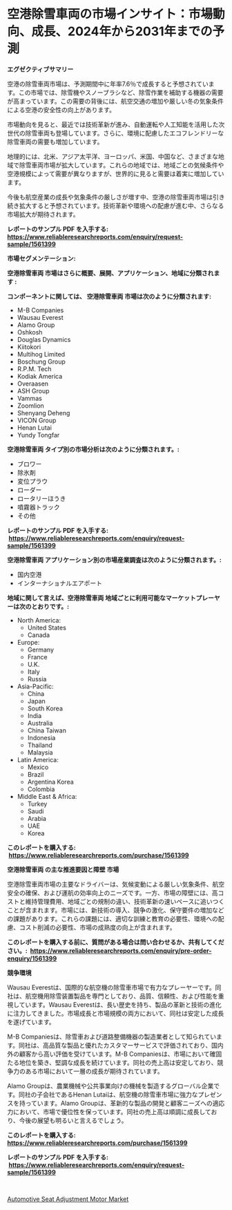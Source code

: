 <p><h1>空港除雪車両の市場インサイト：市場動向、成長、2024年から2031年までの予測</h1></p><p><strong>エグゼクティブサマリー</strong></p>
<p><p>空港の除雪車両市場は、予測期間中に年率7.6％で成長すると予想されています。この市場では、除雪機やスノーブラシなど、除雪作業を補助する機器の需要が高まっています。この需要の背後には、航空交通の増加や厳しい冬の気象条件による空港の安全性の向上があります。</p><p>市場動向を見ると、最近では技術革新が進み、自動運転や人工知能を活用した次世代の除雪車両も登場しています。さらに、環境に配慮したエコフレンドリーな除雪車両の需要も増加しています。</p><p>地理的には、北米、アジア太平洋、ヨーロッパ、米国、中国など、さまざまな地域で除雪車両市場が拡大しています。これらの地域では、地域ごとの気候条件や空港規模によって需要が異なりますが、世界的に見ると需要は着実に増加しています。</p><p>今後も航空産業の成長や気象条件の厳しさが増す中、空港の除雪車両市場は引き続き拡大すると予想されています。技術革新や環境への配慮が進む中、さらなる市場拡大が期待されます。</p></p>
<p><strong>レポートのサンプル PDF を入手する: <a href="https://www.reliableresearchreports.com/enquiry/request-sample/1561399">https://www.reliableresearchreports.com/enquiry/request-sample/1561399</a></strong></p>
<p><strong>市場セグメンテーション:</strong></p>
<p><strong> 空港除雪車両 市場はさらに概要、展開、アプリケーション、地域に分類されます :</strong></p>
<p><strong>コンポーネントに関しては、 空港除雪車両 市場は次のように分類されます: &nbsp;</strong></p>
<p><ul><li>M-B Companies</li><li>Wausau Everest</li><li>Alamo Group</li><li>Oshkosh</li><li>Douglas Dynamics</li><li>Kiitokori</li><li>Multihog Limited</li><li>Boschung Group</li><li>R.P.M. Tech</li><li>Kodiak America</li><li>Overaasen</li><li>ASH Group</li><li>Vammas</li><li>Zoomlion</li><li>Shenyang Deheng</li><li>VICON Group</li><li>Henan Lutai</li><li>Yundy Tongfar</li></ul></p>
<p><strong> 空港除雪車両 タイプ別の市場分析は次のように分類されます。:</strong></p>
<p><ul><li>ブロワー</li><li>除氷剤</li><li>変位プラウ</li><li>ローダー</li><li>ロータリーほうき</li><li>噴霧器トラック</li><li>その他</li></ul></p>
<p><strong>レポートのサンプル PDF を入手する: &nbsp;<a href="https://www.reliableresearchreports.com/enquiry/request-sample/1561399">https://www.reliableresearchreports.com/enquiry/request-sample/1561399</a></strong></p>
<p><strong> 空港除雪車両 アプリケーション別の市場産業調査は次のように分類されます。:</strong></p>
<p><ul><li>国内空港</li><li>インターナショナルエアポート</li></ul></p>
<p><strong>地域に関して言えば、空港除雪車両 地域ごとに利用可能なマーケットプレーヤーは次のとおりです。:</strong></p>
<p><ul>
    <li>
        North America:
        <ul>
            <li>United States</li>
            <li>Canada</li>
        </ul>
    </li>
    <li>
        Europe:
        <ul>
            <li>Germany</li>
            <li>France</li>
            <li>U.K.</li>
            <li>Italy</li>
            <li>Russia</li>
        </ul>
    </li>
    <li>
        Asia-Pacific:
        <ul>
            <li>China</li>
            <li>Japan</li>
            <li>South Korea</li>
            <li>India</li>
            <li>Australia</li>
            <li>China Taiwan</li>
            <li>Indonesia</li>
            <li>Thailand</li>
            <li>Malaysia</li>
        </ul>
    </li>
    <li>
        Latin America:
        <ul>
            <li>Mexico</li>
            <li>Brazil</li>
            <li>Argentina Korea</li>
            <li>Colombia</li>
        </ul>
    </li>
    <li>
        Middle East & Africa:
        <ul>
            <li>Turkey</li>
            <li>Saudi</li>
            <li>Arabia</li>
            <li>UAE</li>
            <li>Korea</li>
        </ul>
    </li>
    </ul></p>
<p><strong>このレポートを購入する: &nbsp;<a href="https://www.reliableresearchreports.com/purchase/1561399">https://www.reliableresearchreports.com/purchase/1561399</a></strong></p>
<p><strong>空港除雪車両 の主な推進要因と障壁 市場</strong></p>
<p><p>空港除雪車両市場の主要なドライバーは、気候変動による厳しい気象条件、航空安全の確保、および運航の効率向上のニーズです。一方、市場の障壁には、高コストと維持管理費用、地域ごとの規制の違い、技術革新の速いペースに追いつくことが含まれます。市場には、新技術の導入、競争の激化、保守要件の増加などの課題があります。これらの課題には、適切な訓練と教育の必要性、環境への配慮、コスト削減の必要性、市場の成熟度の向上が含まれます。</p></p>
<p><strong>このレポートを購入する前に、質問がある場合は問い合わせるか、共有してください。:&nbsp; <a href="https://www.reliableresearchreports.com/enquiry/pre-order-enquiry/1561399">https://www.reliableresearchreports.com/enquiry/pre-order-enquiry/1561399</a></strong></p>
<p><strong>競争環境</strong></p>
<p><p>Wausau Everestは、国際的な航空機の除雪車市場で有力なプレーヤーです。同社は、航空機用除雪装置製品を専門としており、品質、信頼性、および性能を重視しています。Wausau Everestは、長い歴史を持ち、製品の革新と技術の進化に注力してきました。市場成長と市場規模の両方において、同社は安定した成長を遂げています。</p><p>M-B Companiesは、除雪車および道路整備機器の製造業者として知られています。同社は、高品質な製品と優れたカスタマーサービスで評価されており、国内外の顧客から高い評価を受けています。M-B Companiesは、市場において確固たる地位を築き、堅調な成長を続けています。同社の売上高は安定しており、競争力のある市場において一層の成長が期待されています。</p><p>Alamo Groupは、農業機械や公共事業向けの機械を製造するグローバル企業です。同社の子会社であるHenan Lutaiは、航空機の除雪車市場に強力なプレゼンスを持っています。Alamo Groupは、革新的な製品の開発と顧客ニーズへの適応力において、市場で優位性を保っています。同社の売上高は順調に成長しており、今後の展望も明るいと言えるでしょう。</p></p>
<p><strong>このレポートを購入する: &nbsp; <a href="https://www.reliableresearchreports.com/purchase/1561399">https://www.reliableresearchreports.com/purchase/1561399</a></strong></p>
<p><strong>レポートのサンプル PDF を入手する: &nbsp;<a href="https://www.reliableresearchreports.com/enquiry/request-sample/1561399">https://www.reliableresearchreports.com/enquiry/request-sample/1561399</a></strong><strong></strong></p>
<p>&nbsp;</p>
<p><p><a href="https://cedar-agate-3da.notion.site/Automotive-Seat-Adjustment-Motor-Market-Size-Growing-and-Forecasted-for-period-from-2024-2031-and--4c1fcbe46dc4489f9f0dfe51da569f6b">Automotive Seat Adjustment Motor Market</a></p></p>